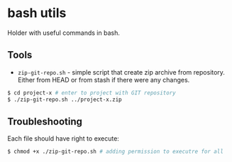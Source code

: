 bash utils
==========

Holder with useful commands in bash.

Tools
-----

- `zip-git-repo.sh` - simple script that create zip archive from repository. Either from HEAD or from stash if there were any changes.

```bash
$ cd project-x # enter to project with GIT repository
$ ./zip-git-repo.sh ../project-x.zip
```

Troubleshooting
---------------

Each file should have right to execute:

```bash
$ chmod +x ./zip-git-repo.sh # adding permission to executre for all
```

